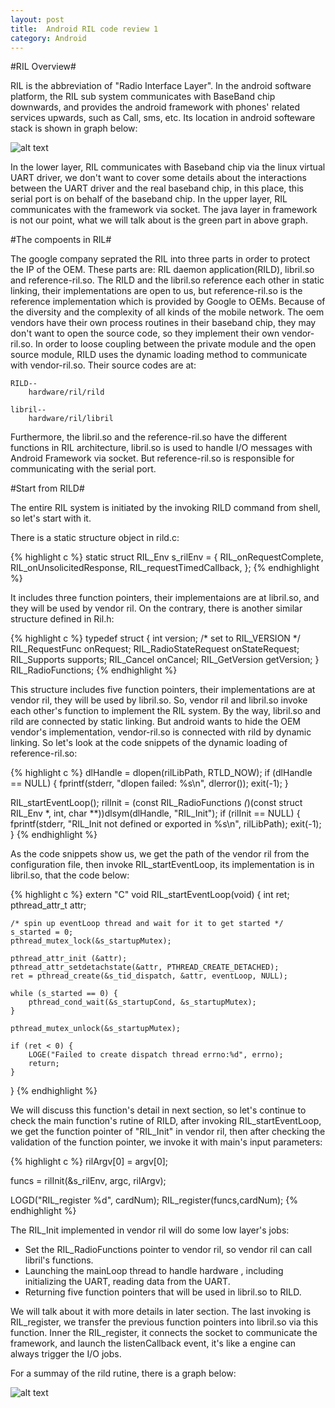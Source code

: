 ```yaml
---
layout: post
title:  Android RIL code review 1
category: Android
---
```


#RIL Overview#

RIL is the abbreviation of "Radio Interface Layer". In the android software platform, the RIL sub system communicates with BaseBand chip downwards, and provides the android framework with phones' related services upwards, such as Call, sms, etc. Its location in android softeware  stack is shown in graph below:

![alt text](/images/notes/RIL-architecture.PNG"RIL-architecture.PNG")

In the lower layer, RIL communicates with Baseband chip via the linux virtual UART driver, we don't want to cover some details about the interactions between the UART driver and the real baseband chip, in this place, this serial port is on behalf of the baseband chip. In the upper layer, RIL communicates with the framework via socket. The java layer in framework is not our point, what we will talk about is the green part in above graph.

#The compoents in RIL#

The google company seprated the RIL into three parts in order to protect the IP of the OEM. These parts are: RIL daemon application(RILD), libril.so and reference-ril.so. The RILD and the libril.so reference each other in static linking, their implementations are open to us, but reference-ril.so is the reference implementation which is provided by Google to OEMs. Because of the diversity and the complexity of all kinds of the mobile network. The oem vendors have their own process routines in their baseband chip, they may don't want to open the source code, so they implement their own vendor-ril.so. In order to loose coupling between the private module and the open source module, RILD uses the dynamic loading method to communicate with vendor-ril.so. Their source codes are at:

	RILD--
		hardware/ril/rild

	libril--
		hardware/ril/libril   

Furthermore, the libril.so and the reference-ril.so have the different functions in RIL architecture, libril.so is used to handle I/O messages with Android Framework via socket. But reference-ril.so is responsible for communicating with the serial port. 

#Start from RILD#

The entire RIL system is initiated by the invoking RILD command from shell, so let's start with it.

There is a static structure object in rild.c:

{% highlight c %}
static struct RIL_Env s_rilEnv = {
    RIL_onRequestComplete,
    RIL_onUnsolicitedResponse,
    RIL_requestTimedCallback,
};
{% endhighlight %}


It includes three function pointers, their implementaions are at libril.so, and they will be used by vendor ril. On the contrary, there is another similar structure defined in Ril.h:

{% highlight c %}
typedef struct {
	int version;        /* set to RIL_VERSION */
	RIL_RequestFunc onRequest;
	RIL_RadioStateRequest onStateRequest;
	RIL_Supports supports;
	RIL_Cancel onCancel;
	RIL_GetVersion getVersion;
} RIL_RadioFunctions;
{% endhighlight %}

This structure includes five function pointers, their implementations are at vendor ril, they will be used by libril.so. So, vendor ril and libril.so invoke each other's function to implement the RIL system. By the way, libril.so and rild are connected by static linking. But android wants to hide the OEM vendor's implementation, vendor-ril.so is connected with rild by dynamic linking. So let's look at the code snippets of the dynamic loading of reference-ril.so:

{% highlight c %}
dlHandle = dlopen(rilLibPath, RTLD_NOW);
if (dlHandle == NULL) {
	fprintf(stderr, "dlopen failed: %s\n", dlerror());
	exit(-1);
}

RIL_startEventLoop();
rilInit = (const RIL_RadioFunctions *(*)(const struct RIL_Env *, int, char **))dlsym(dlHandle, "RIL_Init");
if (rilInit == NULL) {
	fprintf(stderr, "RIL_Init not defined or exported in %s\n", rilLibPath);
	exit(-1);
}
{% endhighlight %}

As the code snippets show us, we get the path of the vendor ril from the configuration file, then invoke RIL_startEventLoop, its implementation is in libril.so, that the code below:

{% highlight c %}
extern "C" void
RIL_startEventLoop(void) {
	int ret;
	pthread_attr_t attr;
		
	/* spin up eventLoop thread and wait for it to get started */
	s_started = 0;
	pthread_mutex_lock(&s_startupMutex);
		
	pthread_attr_init (&attr);
	pthread_attr_setdetachstate(&attr, PTHREAD_CREATE_DETACHED);
	ret = pthread_create(&s_tid_dispatch, &attr, eventLoop, NULL);

	while (s_started == 0) {
		pthread_cond_wait(&s_startupCond, &s_startupMutex);
	}

	pthread_mutex_unlock(&s_startupMutex);

	if (ret < 0) {
		LOGE("Failed to create dispatch thread errno:%d", errno);
		return;
	}
}
{% endhighlight %}

We will discuss this function's detail in next section, so let's continue to check the main function's rutine of RILD, after invoking RIL_startEventLoop, we get the function pointer of "RIL_Init" in vendor ril, then after checking the validation of the function pointer, we invoke it with main's input parameters:

{% highlight c %}
rilArgv[0] = argv[0];
	
funcs = rilInit(&s_rilEnv, argc, rilArgv);

LOGD("RIL_register %d", cardNum);
RIL_register(funcs,cardNum);
{% endhighlight %}

The RIL_Init implemented in vendor ril will do some low layer's jobs: 

* Set the RIL_RadioFunctions pointer to vendor ril, so vendor ril can call libril's functions.
* Launching the mainLoop thread to handle hardware , including initializing the UART, reading data from the UART. 
* Returning five function pointers that will be used in libril.so to RILD. 

We will talk about it with more details in later section. The last invoking is RIL_register, we transfer the previous function pointers into libril.so via this function. Inner the RIL_register, it connects the socket to communicate the framework, and launch the listenCallback event, it's like a engine can always trigger the I/O jobs. 

For a summay of the rild rutine, there is a graph below: 

![alt text](/images/notes/RIL_rutine.PNG"RIL_rutine.PNG")
